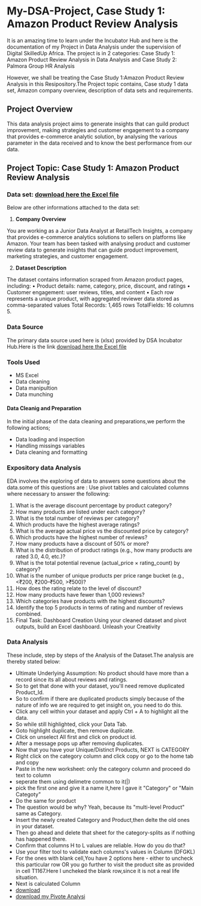 # My-DSA-Project, Case Study 1: Amazon Product Review Analysis

It is an amazing time to learn under the Incubator Hub and here is the documentation of my Project in Data Analysis under the supervision of Digital SkilledUp Africa. The project is in 2 categories: Case Study 1: Amazon Product Review Analysis in Data Analysis and Case Study 2: Palmora Group HR Analysis

However, we shall be treating the Case Study 1:Amazon Product Review Analysis in this Resipository.The Project topic contains, Case study 1 data set, Amazon company overview, description of data sets and requirements.


## Project Overview

This data analysis project aims to generate insights that can guild product improvement, making strategies and customer engagement to a company that provides e-commerce analytic solution, by analysing the various parameter in the data received and to know the best performance from our data.



## Project Topic: Case Study 1: Amazon Product Review Analysis

 
### Data set: [download here the Excel file](https://github.com/mercy-adebanjo/My-DSA-Data-Analysis-Capstone-Project/blob/main/Amazon%20case%20study.xlsx)


Below are other informations  attached to the data set:

1. **Company Overview**
 
You are working as a Junior Data Analyst at RetailTech Insights, a company that provides
e-commerce analytics solutions to sellers on platforms like Amazon. Your team has been
tasked with analysing product and customer review data to generate insights that can
guide product improvement, marketing strategies, and customer engagement.

2. **Dataset Description**
   
The dataset contains information scraped from Amazon product pages, including:
• Product details: name, category, price, discount, and ratings
• Customer engagement: user reviews, titles, and content
• Each row represents a unique product, with aggregated reviewer data
stored as comma-separated values
Total Records: 1,465 rows
TotalFields: 16 columns
5. 

### Data Source

The primary data source used here is (xlsx) provided by DSA Incubator Hub.Here is the link [download here the Excel file](https://github.com/mercy-adebanjo/My-DSA-Data-Analysis-Capstone-Project/blob/main/Amazon%20case%20study.xlsx)

### Tools Used
- MS Excel
 - Data cleaning
 - Data manipultion
 - Data munching

   
#### Data Cleanig  and Preparation
In the initial phase of the data cleaning and preparations,we perform the following actions;
- Data loading and inspection
- Handling missings variables
- Data cleaning and formatting

### Expository data Analysis
EDA involves the exploring of data to answers some questions about the data.some of this questions are :
Use pivot tables and calculated columns where necessary to answer the following:
1. What is the average discount percentage by product category?
2. How many products are listed under each category?
3. What is the total number of reviews per category?
4. Which products have the highest average ratings?
5. What is the average actual price vs the discounted price by category?
6. Which products have the highest number of reviews?
7. How many products have a discount of 50% or more?
8. What is the distribution of product ratings (e.g., how many products are rated 3.0,
4.0, etc.)?
9. What is the total potential revenue (actual_price × rating_count) by category?
10. What is the number of unique products per price range bucket (e.g., <₹200,
₹200–₹500, >₹500)?
11. How does the rating relate to the level of discount?
12. How many products have fewer than 1,000 reviews?
13. Which categories have products with the highest discounts?
14. Identify the top 5 products in terms of rating and number of reviews combined.
4. Final Task: Dashboard Creation
Using your cleaned dataset and pivot outputs, build an Excel dashboard. Unleash your
Creativity

### Data Analysis 

These include, step by steps of the Analysis of the Dataset.The analysis are thereby stated below:
- Ultimate Underlying Assumption: No product should have more than a record since its all about reviews and ratings.
- So to get that done with your dataset, you'll need remove duplicated Product_Id.
- So to confirm if there are duplicated products simply because of the nature of info we are required to get insight on, you need to do this.
- Click any cell within your dataset and apply Ctrl + A to highlight all the data.
- So while still highlighted, click your Data Tab.
- Goto highlight duplicate, then remove duplicate.
- Click on unselect All first and click on product id.
- After  a message pops up after removing duplicates.
- Now that you have your Unique/Distinct Products, NEXT is CATEGORY
- Right click on the category column and click copy or go to the home tab and copy
- Paste in the new worksheet: only the category column and proceed do text to column
- seperate them using delimetre common to it(|)
- pick the first one and  give it a name it,here I gave it "Category" or "Main Categoty"
- Do the same for product
-  The question would be why? Yeah, because its "multi-level Product" same as Category.
-  Insert the newly created Category and Product,then delte the old ones in your dataset.
-  Then go ahead and delete that sheet for the category-splits as if nothing has happened there.
-  Confirm that columns H to L values are reliable. How do you do that?
-  Use your filter tool to validate each columns's values in  Column (DFGKL)
-  For the ones with blank cell,You have 2 options here - either to uncheck this particular row OR you go further to visit the product site as provided in cell T1167.Here I     uncheked the blank row,since it is not a real life situation.
-  Next is calculated Column
-  [download]()
-  [download my Pivote Analysi](https://github.com/mercy-adebanjo/My-DSA-Data-Analysis-Capstone-Project/blob/main/My%20Amazon%20Calculated%20Table.xlsx)
  

